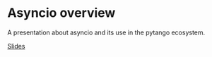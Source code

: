 Asyncio overview
================

A presentation about asyncio and its use in the pytango ecosystem.

[Slides](http://vxgmichel.github.io/asyncio-overview)
